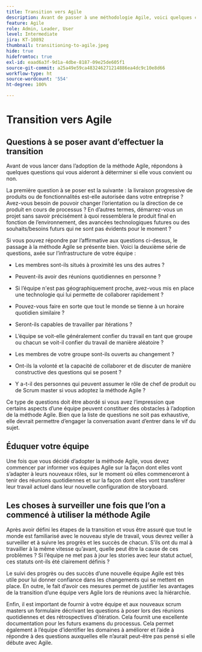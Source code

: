 ```yaml
---
title: Transition vers Agile
description: Avant de passer à une méthodologie Agile, voici quelques conseils et questions à se poser.
feature: Agile
role: Admin, Leader, User
level: Intermediate
jira: KT-10892
thumbnail: transitioning-to-agile.jpeg
hide: true
hidefromtoc: true
exl-id: eaad6a3f-9d1a-4dbe-8187-09e25de605f1
source-git-commit: a25a49e59ca483246271214886ea4dc9c10e8d66
workflow-type: ht
source-wordcount: '554'
ht-degree: 100%

---
```


# Transition vers Agile

## Questions à se poser avant d’effectuer la transition

Avant de vous lancer dans l’adoption de la méthode Agile, répondons à quelques questions qui vous aideront à déterminer si elle vous convient ou non.

La première question à se poser est la suivante : la livraison progressive de produits ou de fonctionnalités est-elle autorisée dans votre entreprise ? Avez-vous besoin de pouvoir changer l’orientation ou la direction de ce produit en cours de processus ? En d’autres termes, démarrez-vous un projet sans savoir précisément à quoi ressemblera le produit final en fonction de l’environnement, des avancées technologiques futures ou des souhaits/besoins futurs qui ne sont pas évidents pour le moment ?

Si vous pouvez répondre par l’affirmative aux questions ci-dessus, le passage à la méthode Agile se présente bien. Voici la deuxième série de questions, axée sur l’infrastructure de votre équipe :

* Les membres sont-ils situés à proximité les uns des autres ?

* Peuvent-ils avoir des réunions quotidiennes en personne ?

* Si l’équipe n&#39;est pas géographiquement proche, avez-vous mis en place une technologie qui lui permette de collaborer rapidement ?

* Pouvez-vous faire en sorte que tout le monde se tienne à un horaire quotidien similaire ?

* Seront-ils capables de travailler par itérations ?

* L’équipe se voit-elle généralement confier du travail en tant que groupe ou chacun se voit-il confier du travail de manière aléatoire ?

* Les membres de votre groupe sont-ils ouverts au changement ?

* Ont-ils la volonté et la capacité de collaborer et de discuter de manière constructive des questions qui se posent ?

* Y a-t-il des personnes qui peuvent assumer le rôle de chef de produit ou de Scrum master si vous adoptez la méthode Agile ?


Ce type de questions doit être abordé si vous avez l’impression que certains aspects d’une équipe peuvent constituer des obstacles à l’adoption de la méthode Agile. Bien que la liste de questions ne soit pas exhaustive, elle devrait permettre d’engager la conversation avant d’entrer dans le vif du sujet.


## Éduquer votre équipe

Une fois que vous décidé d’adopter la méthode Agile, vous devez commencer par informer vos équipes Agile sur la façon dont elles vont s’adapter à leurs nouveaux rôles, sur le moment où elles commenceront à tenir des réunions quotidiennes et sur la façon dont elles vont transférer leur travail actuel dans leur nouvelle configuration de storyboard.


## Les choses à surveiller une fois que l’on a commencé à utiliser la méthode Agile

Après avoir défini les étapes de la transition et vous être assuré que tout le monde est familiarisé avec le nouveau style de travail, vous devrez veiller à surveiller et à suivre les progrès et les succès de chacun. S’ils ont du mal à travailler à la même vitesse qu’avant, quelle peut être la cause de ces problèmes ? Si l’équipe ne met pas à jour les stories avec leur statut actuel, ces statuts ont-ils été clairement définis ?

Le suivi des progrès ou des succès d’une nouvelle équipe Agile est très utile pour lui donner confiance dans les changements qui se mettent en place. En outre, le fait d’avoir ces mesures permet de justifier les avantages de la transition d’une équipe vers Agile lors de réunions avec la hiérarchie.

Enfin, il est important de fournir à votre équipe et aux nouveaux scrum masters un formulaire décrivant les questions à poser lors des réunions quotidiennes et des rétrospectives d’itération. Cela fournit une excellente documentation pour les futurs examens du processus. Cela permet également à l’équipe d’identifier les domaines à améliorer et l’aide à répondre à des questions auxquelles elle n’aurait peut-être pas pensé si elle débute avec Agile.
